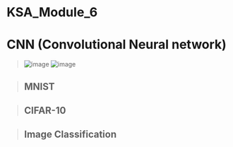 # KSA_Module_6
# CNN (Convolutional Neural network)
> ![image](https://user-images.githubusercontent.com/82637549/126620110-c769c2ec-3fd3-45b8-a644-eea66b9e8722.png)
> ![image](https://user-images.githubusercontent.com/82637549/126620522-57552d98-7f6b-437f-9dce-49a8276d8336.png)

> ## MNIST

> ## CIFAR-10


> ## Image Classification
